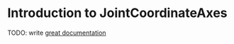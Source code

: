 # Introduction to JointCoordinateAxes

TODO: write [great documentation](http://jacobian.org/writing/what-to-write/)
